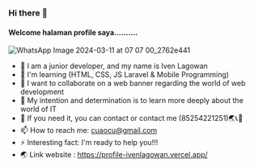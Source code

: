 ### Hi there 👋
#### Welcome halaman profile saya..........

![WhatsApp Image 2024-03-11 at 07 07 00_2762e441](https://github.com/IvenLagowan/IvenLagowan/assets/94290469/4c745db9-e239-47c3-8591-f3e820db3ceb)


- 🔭 I am a junior developer, and my name is Iven Lagowan
- 🌱 I'm learning (HTML, CSS, JS Laravel & Mobile Programming)
- 👯 I want to collaborate on a web banner regarding the world of web development
- 🤔 My intention and determination is to learn more deeply about the world of IT
- 💬 If you need it, you can contact or contact me (85254221251)🌏📞📱
- 📫 How to reach me: cuaocu@gmail.com
- ⚡ Interesting fact: I'm ready to help you!!!
- 🌏 Link website : https://profile-ivenlagowan.vercel.app/
